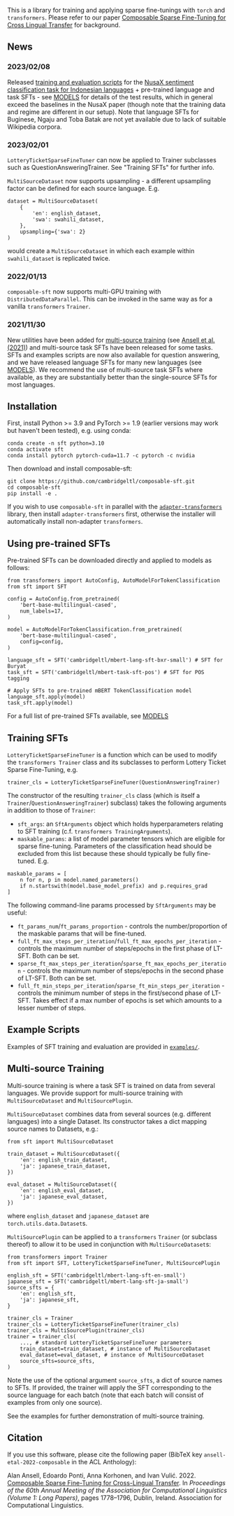 This is a library for training and applying sparse fine-tunings with `torch` and `transformers`. Please refer to our paper [Composable Sparse Fine-Tuning for Cross Lingual Transfer](https://aclanthology.org/2022.acl-long.125/) for background.


## News

### 2023/02/08
Released [training and evaluation scripts](examples/text-classification) for the [NusaX sentiment classification task for Indonesian languages](https://arxiv.org/abs/2205.15960) + pre-trained language and task SFTs - see [MODELS](MODELS.md) for details of the test results, which in general exceed the baselines in the NusaX paper (though note that the training data and regime are different in our setup). Note that language SFTs for Buginese, Ngaju and Toba Batak are not yet available due to lack of suitable Wikipedia corpora.

### 2023/02/01
`LotteryTicketSparseFineTuner` can now be applied to Trainer subclasses such as QuestionAnsweringTrainer. See "Training SFTs" for further info.

`MultiSourceDataset` now supports upsampling - a different upsampling factor can be defined for each source language. E.g.
```
dataset = MultiSourceDataset(
    {
        'en': english_dataset,
        'swa': swahili_dataset,
    },
    upsampling={'swa': 2}
)
```
would create a `MultiSourceDataset` in which each example within `swahili_dataset` is replicated twice.

### 2022/01/13
`composable-sft` now supports multi-GPU training with `DistributedDataParallel`. This can be invoked in the same way as for a vanilla `transformers` `Trainer`.

### 2021/11/30
New utilities have been added for [multi-source training](#multi-source-training) (see [Ansell et al. (2021)](https://aclanthology.org/2021.findings-emnlp.410/)) and multi-source task SFTs have been released for some tasks. SFTs and examples scripts are now also available for question answering, and we have released language SFTs for many new languages (see [MODELS](MODELS.md)). We recommend the use of multi-source task SFTs where available, as they are substantially better than the single-source SFTs for most languages.


## Installation

First, install Python >= 3.9 and PyTorch >= 1.9 (earlier versions may work but haven't been tested), e.g. using conda:
```
conda create -n sft python=3.10
conda activate sft
conda install pytorch pytorch-cuda=11.7 -c pytorch -c nvidia
```

Then download and install composable-sft:
```
git clone https://github.com/cambridgeltl/composable-sft.git
cd composable-sft
pip install -e .
```

If you wish to use `composable-sft` in parallel with the [`adapter-transformers`](https://github.com/Adapter-Hub/adapter-transformers) library, then install `adapter-transformers` first, otherwise the installer will automatically install non-adapter `transformers`.

## Using pre-trained SFTs

Pre-trained SFTs can be downloaded directly and applied to models as follows:
```
from transformers import AutoConfig, AutoModelForTokenClassification
from sft import SFT

config = AutoConfig.from_pretrained(
    'bert-base-multilingual-cased',
    num_labels=17,
)

model = AutoModelForTokenClassification.from_pretrained(
    'bert-base-multilingual-cased',
    config=config,
)

language_sft = SFT('cambridgeltl/mbert-lang-sft-bxr-small') # SFT for Buryat
task_sft = SFT('cambridgeltl/mbert-task-sft-pos') # SFT for POS tagging

# Apply SFTs to pre-trained mBERT TokenClassification model
language_sft.apply(model)
task_sft.apply(model)
```

For a full list of pre-trained SFTs available, see [MODELS](MODELS.md)


## Training SFTs

`LotteryTicketSparseFineTuner` is a function which can be used to modify the `transformers Trainer` class and its subclasses to perform Lottery Ticket Sparse Fine-Tuning, e.g.
```
trainer_cls = LotteryTicketSparseFineTuner(QuestionAnsweringTrainer)
```
The constructor of the resulting `trainer_cls` class (which is itself a `Trainer`/`QuestionAnsweringTrainer`) subclass) takes the following arguments in addition to those of `Trainer`:
* `sft_args`: an `SftArguments` object which holds hyperparameters relating to SFT training (c.f. `transformers TrainingArguments`).
* `maskable_params`: a list of model parameter tensors which are eligible for sparse fine-tuning. Parameters of the classification head should be excluded from this list because these should typically be fully fine-tuned. E.g.
```
maskable_params = [
    n for n, p in model.named_parameters()
    if n.startswith(model.base_model_prefix) and p.requires_grad
]
```

The following command-line params processed by `SftArguments` may be useful:
* `ft_params_num`/`ft_params_proportion` - controls the number/proportion of the maskable params that will be fine-tuned.
* `full_ft_max_steps_per_iteration`/`full_ft_max_epochs_per_iteration` - controls the maximum number of steps/epochs in the first phase of LT-SFT. Both can be set.
* `sparse_ft_max_steps_per_iteration`/`sparse_ft_max_epochs_per_iteration` - controls the maximum number of steps/epochs in the second phase of LT-SFT. Both can be set.
* `full_ft_min_steps_per_iteration`/`sparse_ft_min_steps_per_iteration` - controls the minimum number of steps in the first/second phase of LT-SFT. Takes effect if a max number of epochs is set which amounts to a lesser number of steps.


## Example Scripts
Examples of SFT training and evaluation are provided in [`examples/`](examples).


## Multi-source Training
Multi-source training is where a task SFT is trained on data from several languages. We provide support for multi-source training with `MultiSourceDataset` and `MultiSourcePlugin`.

`MultiSourceDataset` combines data from several sources (e.g. different languages) into a single Dataset. Its constructor takes a dict mapping source names to Datasets, e.g.:
```
from sft import MultiSourceDataset

train_dataset = MultiSourceDataset({
    'en': english_train_dataset,
    'ja': japanese_train_dataset,
})

eval_dataset = MultiSourceDataset({
    'en': english_eval_dataset,
    'ja': japanese_eval_dataset,
})
```
where `english_dataset` and `japanese_dataset` are `torch.utils.data.Dataset`s.

`MultiSourcePlugin` can be applied to a `transformers` `Trainer` (or subclass thereof) to allow it to be used in conjunction with `MultiSourceDataset`s:
```
from transformers import Trainer
from sft import SFT, LotteryTicketSparseFineTuner, MultiSourcePlugin

english_sft = SFT('cambridgeltl/mbert-lang-sft-en-small')
japanese_sft = SFT('cambridgeltl/mbert-lang-sft-ja-small')
source_sfts = {
    'en': english_sft,
    'ja': japanese_sft,
}

trainer_cls = Trainer
trainer_cls = LotteryTicketSparseFineTuner(trainer_cls)
trainer_cls = MultiSourcePlugin(trainer_cls)
trainer = trainer_cls(
    ..., # standard LotteryTicketSparseFineTuner parameters
    train_dataset=train_dataset, # instance of MultiSourceDataset
    eval_dataset=eval_dataset, # instance of MultiSourceDataset
    source_sfts=source_sfts,
)
```
Note the use of the optional argument `source_sfts`, a dict of source names to SFTs. If provided, the trainer will apply the SFT corresponding to the source language for each batch (note that each batch will consist of examples from only one source).

See the examples for further demonstration of multi-source training.


## Citation
If you use this software, please cite the following paper (BibTeX key `ansell-etal-2022-composable` in the ACL Anthology):

Alan Ansell, Edoardo Ponti, Anna Korhonen, and Ivan Vulić. 2022. [Composable Sparse Fine-Tuning for Cross-Lingual Transfer](https://aclanthology.org/2022.acl-long.125/). In *Proceedings of the 60th Annual Meeting of the Association for Computational Linguistics (Volume 1: Long Papers)*, pages 1778–1796, Dublin, Ireland. Association for Computational Linguistics.

